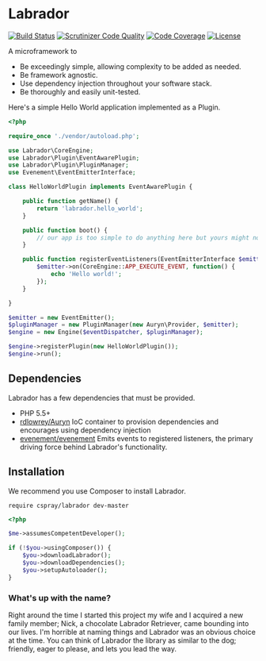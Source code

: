 # Labrador

[![Build Status](https://travis-ci.org/cspray/labrador.svg?branch=master)](https://travis-ci.org/cspray/labrador.svg?branch=master)
[![Scrutinizer Code Quality](https://scrutinizer-ci.com/g/cspray/labrador/badges/quality-score.png?b=master)](https://scrutinizer-ci.com/g/cspray/labrador/?branch=master)
[![Code Coverage](https://scrutinizer-ci.com/g/cspray/labrador/badges/coverage.png?b=master)](https://scrutinizer-ci.com/g/cspray/labrador/?branch=master)
[![License](https://poser.pugx.org/cspray/labrador/license.png)](https://packagist.org/packages/cspray/labrador)

A microframework to

- Be exceedingly simple, allowing complexity to be added as needed.
- Be framework agnostic.
- Use dependency injection throughout your software stack.
- Be thoroughly and easily unit-tested.

Here's a simple Hello World application implemented as a Plugin.

```php
<?php

require_once './vendor/autoload.php';

use Labrador\CoreEngine;
use Labrador\Plugin\EventAwarePlugin;
use Labrador\Plugin\PluginManager;
use Evenement\EventEmitterInterface;

class HelloWorldPlugin implements EventAwarePlugin {

    public function getName() {
        return 'labrador.hello_world';
    }

    public function boot() {
        // our app is too simple to do anything here but yours might not be
    }

    public function registerEventListeners(EventEmitterInterface $emitter) {
        $emitter->on(CoreEngine::APP_EXECUTE_EVENT, function() {
            echo 'Hello world!';
        });
    }

}

$emitter = new EventEmitter();
$pluginManager = new PluginManager(new Auryn\Provider, $emitter);
$engine = new Engine($eventDispatcher, $pluginManager);

$engine->registerPlugin(new HelloWorldPlugin());
$engine->run();
```

## Dependencies

Labrador has a few dependencies that must be provided.

- PHP 5.5+
- [rdlowrey/Auryn](https://github.com/rdlowrey/Auryn) IoC container to provision dependencies and encourages using dependency injection
- [evenement/evenement](https://github.com/igorw/evenement) Emits events to registered listeners, the primary driving force behind Labrador's functionality.

## Installation

We recommend you use Composer to install Labrador.

`require cspray/labrador dev-master`

```php
<?php

$me->assumesCompetentDeveloper();

if (!$you->usingComposer()) {
    $you->downloadLabrador();
    $you->downloadDependencies();
    $you->setupAutoloader();
}
```

### What's up with the name?

Right around the time I started this project my wife and I acquired a new family member; Nick, a chocolate Labrador Retriever, came bounding into our lives. I'm horrible at naming things and Labrador was an obvious choice at the time. You can think of Labrador the library as similar to the dog; friendly, eager to please, and lets you lead the way.
